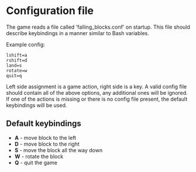 # Configuration file
The game reads a file called 'falling\_blocks.conf' on startup.
This file should describe keybindings in a manner similar to Bash variables.

Example config:
```
lshift=a
rshift=d
land=s
rotate=w
quit=q
```

Left side assignment is a game action, right side is a key. A valid config
file should contain all of the above options, any additional ones
will be ignored. If one of the actions is missing or there is no
config file present, the default keybindings will be used.

## Default keybindings
* **A** - move block to the left
* **D** - move block to the right
* **S** - move the block all the way down
* **W** - rotate the block
* **Q** - quit the game
